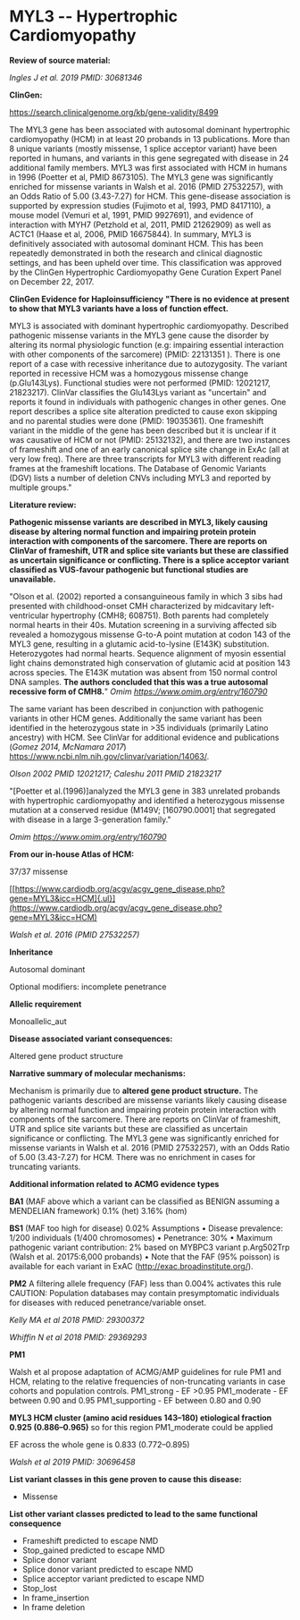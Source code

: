# **MYL3 -- Hypertrophic Cardiomyopathy**

**Review of source material:**

*Ingles J et al. 2019 PMID: 30681346*

**ClinGen:**

<https://search.clinicalgenome.org/kb/gene-validity/8499>

The MYL3 gene has been associated with autosomal dominant hypertrophic cardiomyopathy (HCM) in at least 20 probands in 13 publications. More than 8 unique variants (mostly missense, 1 splice acceptor variant) have been reported in humans, and variants in this gene segregated with disease in 24 additional family members. MYL3 was first associated with HCM in humans in 1996 (Poetter et al, PMID 8673105). The MYL3 gene was
significantly enriched for missense variants in Walsh et al. 2016 (PMID 27532257), with an Odds Ratio of 5.00 (3.43-7.27) for HCM. This gene-disease association is supported by expression studies (Fujimoto et al, 1993, PMD 8417110), a mouse model (Vemuri et al, 1991, PMID 9927691), and evidence of interaction with MYH7 (Petzhold et al, 2011, PMID 21262909) as well as ACTC1 (Haase et al, 2006, PMID 16675844). In summary, MYL3 is definitively associated with autosomal dominant HCM. This has been repeatedly demonstrated in both the research and clinical diagnostic settings, and has been upheld over time. This classification
was approved by the ClinGen Hypertrophic Cardiomyopathy Gene Curation Expert Panel on December 22, 2017.

**ClinGen Evidence for Haploinsufficiency**
**"There is no evidence at present to show that MYL3 variants have a loss of function effect.**

MYL3 is associated with dominant hypertrophic cardiomyopathy. Described pathogenic missense variants in the MYL3 gene cause the disorder by altering its normal physiologic function (e.g: impairing essential interaction with other components of the sarcomere) (PMID: 22131351 ). There is one report of a case with recessive inheritance due to autozygosity. The variant reported in recessive HCM was a homozygous missense change (p.Glu143Lys). Functional studies were not performed (PMID: 12021217, 21823217). ClinVar classifies the Glu143Lys variant as "uncertain" and reports it found in individuals with pathogenic changes in other genes. One report describes a splice site alteration predicted to cause exon skipping and no parental studies were done (PMID: 19035361). One frameshift variant in the middle of the gene has been described but it is unclear if it was causative of HCM or not (PMID: 25132132), and there are two instances of frameshift and one of an early canonical splice site change in ExAc (all at very low freq). There are three transcripts for MYL3 with different reading frames at the frameshift locations. The Database of Genomic Variants (DGV) lists a number of deletion CNVs including MYL3 and reported by multiple groups."

**Literature review:**

**Pathogenic missense variants are described in MYL3, likely causing disease by altering normal function and impairing protein protein interaction with components of the sarcomere. There are reports on ClinVar of frameshift, UTR and splice site variants but these are classified as uncertain significance or conflicting.
There is a splice acceptor variant classified as VUS-favour pathogenic but functional studies are unavailable.**

"Olson et al. (2002) reported a consanguineous family in which 3 sibs had presented with childhood-onset CMH characterized by midcavitary left-ventricular hypertrophy (CMH8; 608751). Both parents had completely normal hearts in their 40s. Mutation screening in a surviving affected sib revealed a homozygous missense G-to-A point mutation at codon 143 of the MYL3 gene, resulting in a glutamic acid-to-lysine (E143K) substitution. Heterozygotes had normal hearts. Sequence alignment of myosin essential light chains demonstrated high conservation of glutamic acid at position 143 across species. The E143K mutation was absent from 150 normal control DNA samples. **The authors concluded that this was a true autosomal recessive form of CMH8.**"
*Omim https://www.omim.org/entry/160790*

The same variant has been described in conjunction with pathogenic variants in other HCM genes. Additionally the same variant has been identified in the heterozygous state in \>35 individuals (primarily Latino ancestry) with HCM. See ClinVar for additional evidence and publications (*Gomez 2014,
McNamara 2017*) https://www.ncbi.nlm.nih.gov/clinvar/variation/14063/.

*Olson 2002 PMID 12021217; Caleshu 2011 PMID 21823217*

"[Poetter et al.(1996)]analyzed the MYL3 gene in 383 unrelated probands with hypertrophic cardiomyopathy and identified a
heterozygous missense mutation at a conserved residue
(M149V; [160790.0001] that segregated with disease in a large 3-generation family."

*Omim https://www.omim.org/entry/160790* 

**From our in-house Atlas of HCM:**

37/37 missense

[[https://www.cardiodb.org/acgv/acgv_gene_disease.php?gene=MYL3&icc=HCM]{.ul}](https://www.cardiodb.org/acgv/acgv_gene_disease.php?gene=MYL3&icc=HCM)

*Walsh et al. 2016 (PMID 27532257)*

**Inheritance**

Autosomal dominant

Optional modifiers: incomplete penetrance

**Allelic requirement**

Monoallelic_aut

**Disease associated variant consequences:**

Altered gene product structure

**Narrative summary of molecular mechanisms:**

Mechanism is primarily due to **altered gene product structure.** The pathogenic variants described are missense variants likely causing disease by altering normal function and impairing protein protein interaction with components of the sarcomere. There are reports on ClinVar of frameshift, UTR and splice site variants but these are classified as uncertain significance or conflicting. The MYL3 gene was significantly enriched for missense variants in Walsh et al. 2016 (PMID 27532257), with an Odds Ratio of 5.00 (3.43-7.27) for HCM. There was no enrichment in cases for truncating variants.

**Additional information related to ACMG evidence types**

**BA1** (MAF above which a variant can be classified as BENIGN assuming a MENDELIAN framework)
0.1% (het) 
3.16% (hom) 

**BS1** (MAF too high for disease) 0.02%
Assumptions
• Disease prevalence: 1/200 individuals (1/400 chromosomes)
• Penetrance: 30%
• Maximum pathogenic variant contribution: 2% based on MYBPC3 variant p.Arg502Trp (Walsh et al. 20175:6,000 probands)
• Note that the FAF (95% poisson) is available for each variant in ExAC (http://exac.broadinstitute.org/).

**PM2** A filtering allele frequency (FAF) less than 0.004% activates this rule
CAUTION: Population databases may contain presymptomatic individuals for diseases with reduced
penetrance/variable onset.

*Kelly MA et al 2018 PMID: 29300372* 

*Whiffin N et al 2018 PMID: 29369293*

**PM1** 

Walsh et al propose adaptation of ACMG/AMP guidelines for rule PM1 and HCM, relating to the relative frequencies of non-truncating variants in case cohorts and population controls. 
PM1_strong - EF >0.95
PM1_moderate - EF between 0.90 and 0.95 
PM1_supporting - EF between 0.80 and 0.90

**MYL3 HCM cluster (amino acid residues 143–180) etiological fraction 0.925 (0.886–0.965)** so for this region PM1_moderate could be applied

EF across the whole gene is 0.833 (0.772–0.895)

*Walsh et al 2019 PMID: 30696458*

**List variant classes in this gene proven to cause this disease:**

- Missense

**List other variant classes predicted to lead to the same functional consequence**

- Frameshift predicted to escape NMD
- Stop_gained predicted to escape NMD
- Splice donor variant
- Splice donor variant predicted to escape NMD
- Splice acceptor variant predicted to escape NMD
- Stop_lost
- In frame_insertion
- In frame deletion
